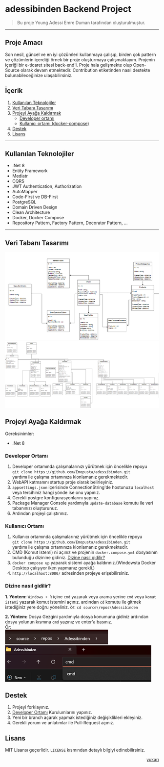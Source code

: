 # adessibinden Backend Project
>Bu proje Young Adessi Emre Duman tarafından oluşturulmuştur.
---

## Proje Amacı

Son nesil, güncel ve en iyi çözümleri kullanmaya çalışıp, birden çok pattern ve çözümlerin içerdiği örnek bir proje oluşturmaya çalışmaktayım. 
Projenin içeriği bir e-ticaret sitesi back-end'i. Proje hala gelişmekte olup Open-Source olarak devam etmektedir. Contribution etiketinden nasıl
destekte bulunabileceğinize ulaşabilirsiniz.

## İçerik
1. [Kullanılan Teknolojiler](#kullanılan-teknolojiler)
2. [Veri Tabanı Tasarımı](#veri-tabanı-tasarımı)
3. [Projeyi Ayağa Kaldırmak](#projeyi-ayağa-kaldırmak)
    - [Developer ortamı](#developer-ortamı)
    - [Kullanıcı ortamı (docker-compose)](#kullanıcı-ortamı)
4. [Destek](#destek)
5. [Lisans](#lisans)

---
## Kullanılan Teknolojiler
- .Net 8
- Entity Framework
- Mediatr
- CQRS
- JWT Authentication, Authorization
- AutoMapper
- Code-First ve DB-First
- PostgreSQL
- Domain Driven Design
- Clean Architecture
- Docker, Docker Compose
- Repository Pattern, Factory Pattern, Decorator Pattern, ...

---
## Veri Tabanı Tasarımı

![AuthProduct](./docs/AuthAndProduct.png)
![Products](./docs/Products.png)

## Projeyi Ayağa Kaldırmak
    
Gereksinimler:
- .Net 8

### Developer Ortamı

1. Developer ortamında çalışmalarınızı yürütmek için öncelikle repoyu <br> `git clone https://github.com/Emopusta/adessibinden.git` <br> yardımı ile çalışma ortamınıza klonlamanız gerekmektedir.
2. WebAPI katmanını startup proje olarak belirleyiniz.
3. `appsettings.json` içerisinde ConnectionString'de hostunuzu `localhost` veya tercihiniz hangi yönde ise onu yapınız.
4. Gerekli postgre konfigurasyonlarını yapınız.
5. Package Manager Console yardımıyla `update-database` komutu ile veri tabanınızı oluşturunuz.
6. Ardından projeyi çalıştırınız.

### Kullanıcı Ortamı

1. Kullanıcı ortamında çalışmalarınız yürütmek için öncelikle repoyu <br> `git clone https://github.com/Emopusta/adessibinden.git` <br> yardımı ile çalışma ortamınıza klonlamanız gerekmektedir.
2. CMD (Komut İstemi) ni açınız ve projenin `docker.compose.yml` dosyasının bulunduğu dizinine gidiniz. [Dizine nasıl gidilir?](#dizine-nasıl-gidilir)
3. `docker compose up` yaparak sistemi ayağa kaldırınız.(Windowsta Docker Desktop çalışıyor iken yapmanız gerekli.)
4. `http://localhost:8080/` adresinden projeye erişebilirsiniz.


### Dizine nasıl gidilir?

**1. Yöntem:** `Windows + R` içine `cmd` yazarak veya arama yerine `cmd` veya `komut istemi` yazarak komut istemini açınız. ardından `cd` komutu ile gitmek istediğiniz yere doğru yöneliniz. ör: `cd source\repos\Adessibinden`

**2. Yöntem:** Dosya Gezgini yardımıyla dosya konumuna gidiniz ardından dosya yolunun kısmına `cmd` yazınız ve enter'a basınız. 
<br>Ör:<br>
![path](./docs/path.png)
<br>
![cmd](./docs/cmd.png)

## Destek

1. Projeyi forklayınız.
2. [Developer Ortamı](#developer-ortamı) Kurulumlarını yapınız.
3. Yeni bir branch açarak yapmak istediğiniz değişiklikleri ekleyiniz.
4. Gerekli yorum ve anlatımlar ile Pull-Request açınız.

## Lisans

MIT Lisansı geçerlidir. `LICENSE` kısmından detaylı bilgiyi edinebilirsiniz.

<div style="text-align: right;"><a href="#i̇çerik">yukarı</a></div>